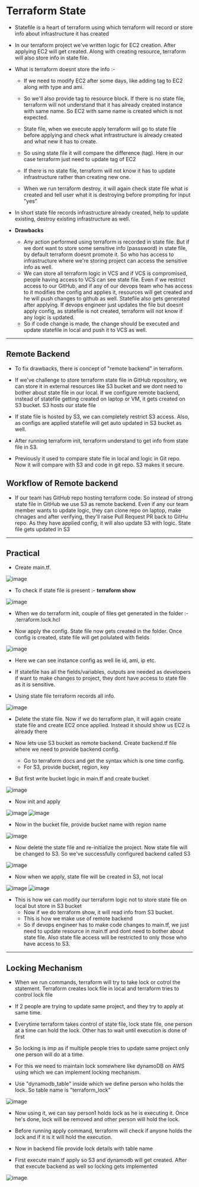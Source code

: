 # Terraform State

- Statefile is a heart of terraform using which terraform will record or store info about infrastructure it has created
- In our terraform project we've written logic for EC2 creation. After applying EC2 will get created. Along with creating resource, terraform will also store info in state file.

- What is terraform doesnt store the info :-
  - If we need to modify EC2 after some days, like adding tag to EC2 along with type and ami.
  - So we'll also provide tag to resource block. If there is no state file, terraform will not understand that it has already created instance with same name. So EC2 with same name is created which is not expected.
  - State file, when we execute apply terraform will go to state file before applying and check what infrastructure is already created and what new it has to create.
  - So using state file it will compare the difference (tag). Here in our case terraform just need to update tag of EC2
 
  - If there is no state file, terraform will not know it has to update infrastructure rather than creating new one.
 
  - When we run terraform destroy, it will again check state file what is created and tell user what it is destroying before prompting for input "yes"
 
- In short state file records infrastructure already created, help to update existing, destroy existing infrastructure as well.

- **Drawbacks**
  - Any action performed using terraform is recorded in state file. But if we dont want to store some sensitive info (passsword) in state file, by default terraform doesnt promote it. So who has access to infrastructure where we're storing project can access the sensitive info as well.
  - We can store all terraform logic in VCS and if VCS is compromised, people having access to VCS can see state file. Even if we restrict access to our GitHub, and if any of our devops team who has access to it modifies the config and applies it, resources will get created and he will push changes to github as well. Statefile also gets generated after applying. If devops engineer just updates the file but doesnt apply config, as statefile is not created, terraform will not know if any logic is updated.
  - So if code change is made, the change should be executed and update statefile in local and push it to VCS as well.

----------------------------------------------------------------------------------------

Remote Backend
-
- To fix drawbacks, there is concept of "remote backend" in terraform.
- If we've challenge to store terraform state file in GitHub repository, we can store it in external resources like S3 bucket and we dont need to bother about state file in our local. If we configure remote backend, instead of statefile getting created on laptop or VM, it gets created on S3 bucket. S3 hosts our state file
- If state file is hosted by S3, we can completely restrict S3 access. Also, as configs are applied statefile will get auto updated in S3 bucket as well.
- After running terraform init, terraform understand to get info from state file in S3.

- Previously it used to compare state file in local and logic in Git repo. Now it will compare with S3 and code in git repo. S3 makes it secure.

Workflow of Remote backend
-
- If our team has GitHub repo hosting terraform code. So instead of strong state file in GitHub we use S3 as remote backend. Even if any our team member wants to update logic, they can clone repo on laptop, make chnages and after verifying, they'll raise Pull Request PR back to GitHu repo. As they have applied config, it will also update S3 with logic. State file gets updated in S3

----------------------------------------------------------------------------------------

Practical
-
- Create main.tf. 

![image](https://github.com/user-attachments/assets/4079109e-8734-4bfe-af2b-fa39857d8d45)

- To check if state file is present :- **terraform show**

![image](https://github.com/user-attachments/assets/11f95f53-e78c-4637-a5c9-263ea8093dc8)

- When we do terraform init, couple of files get generated in the folder :- .terraform.lock.hcl

- Now apply the config. State file now gets created in the folder. Once config is created, state file will get polulated with fields

![image](https://github.com/user-attachments/assets/b595703f-d230-44f6-962a-dc750a17f0c6)

- Here we can see instance config as well lie id, ami, ip etc.

- If statefile has all the fields/variables, outputs are needed as developers if want to make changes to project, they dont have access to state file as it is sensitive.
- Using state file terraform records all info.

![image](https://github.com/user-attachments/assets/395d14b9-fb9e-4e6b-b617-414d81b41ca6)

- Delete the state file. Now if we do terraform plan, it will again create state file and create EC2 once applied. Instead it should show us EC2 is already there

- Now lets use S3 bucket as remote backend. Create backend.tf file where we need to provide backend config.
  - Go to terraform docs and get the syntax which is one time config.
  - For S3, provide bucket, region, key
 
- But first write bucket logic in main.tf and create bucket

![image](https://github.com/user-attachments/assets/9fee4ce3-b02e-4ebd-bbf9-3c37ea5ea79e)

- Now init and apply

![image](https://github.com/user-attachments/assets/970d1503-67bb-4fbb-84ba-b3358822f182)
![image](https://github.com/user-attachments/assets/8c9f8a8f-90c9-472e-9165-ac759e7aca0c)

- Now in the bucket file, provide bucket name with region name

![image](https://github.com/user-attachments/assets/8d6a9e5d-5b73-4985-abe8-1701a5c0fa27)

- Now delete the state file and re-initialize the project. Now state file will be changed to S3. So we've successfully configured backend called S3

![image](https://github.com/user-attachments/assets/e1a323a6-56d8-4e6a-a9dd-d39c59f9628a)

- Now when we apply, state file will be created in S3, not local

![image](https://github.com/user-attachments/assets/001160d7-dddf-4669-b64b-7fff1a12348a)
![image](https://github.com/user-attachments/assets/a6791e4b-1b10-497a-b4d5-b37a75a7f74f)

- This is how we can modify our terraform logic not to store state file on local but store in S3 bucket
  - Now if we do terraform show, it will read info from S3 bucket.
  - This is how we make use of remote backend
  - So if devops engineer has to make code changes to main.tf, we just need to update resource in main.tf and dont need to bother about state file. Also state file access will be restricted to only those who have access to S3.

----------------------------------------------------------------------------------------

Locking Mechanism
-
- When we run commands, terraform will try to take lock or cotrol the statement. Terraform creates lock file in local and terraform tries to control lock file
- If 2 people are trying to update same project, and they try to apply at same time.
- Everytime terraform takes control of state file, lock state file, one person at a time can hold the lock. Other has to wait until execution is done of first
- So locking is imp as if multiple people tries to update same project only one person will do at a time.
- For this we need to maintain lock somewhere like dynamoDB on AWS using which we can implement locking mechanism.

- Use "dynamodb_table" inside which we define person who holds the lock. So table name is "terraform_lock"

![image](https://github.com/user-attachments/assets/cff3c5ae-bf54-430e-af82-3a2c7ad591f7)

- Now using it, we can say person1 holds lock as he is executing it. Once he's done, lock will be removed and other person will hold the lock.

- Before running apply command, terraform will check if anyone holds the lock and if it is it will hold the execution.
- Now in backend file provide lock details with table name
- First execute main.tf apply so S3 and dynamodb will get created. After that execute backend as well so locking gets implemented

![image](https://github.com/user-attachments/assets/0e71b2f4-eb6a-4ee7-857c-7a3e82d3299a)
